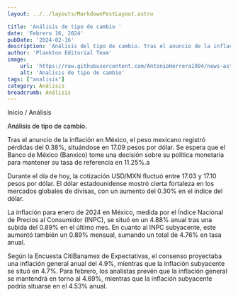 ```yaml
---
layout: ../../layouts/MarkdownPostLayout.astro

title: 'Análisis de tipo de cambio '
date: 'Febrero 16, 2024'
pubDate: '2024-02-16'
description: 'Análisis del tipo de cambio. Tras el anuncio de la inflación en México, el peso mexicano registró pérdidas del 0.38%, situándose en 17.09 pesos por dólar.'
author: 'Plankton Editorial Team'
image:
    url: 'https://raw.githubusercontent.com/AntonioHerrera1994/news-astro/master/src/assets/analisis/analisis1.png'
    alt: 'Analisis de tipo de cambio'
tags: ["analisis"]
category: Análisis
breadcrumb: Análisis
---
```


<span><a href="/" style="text-decoration:none;color:#0F1416">Inicio</a> / <a href="/analisis-financiero" style="text-decoration:none;color:#0F1416">Análisis</a></span>

<p style="font-weight: 500;">Análisis de tipo de cambio.</p>


Tras el anuncio de la inflación en México, el peso mexicano registró pérdidas del 0.38%, situándose en 17.09 pesos por dólar. Se espera que el Banco de México (Banxico) tome una decisión sobre su política monetaria para mantener su tasa de referencia en 11.25%.a

Durante el día de hoy, la cotización USD/MXN fluctuó entre 17.03 y 17.10 pesos por dólar. El dólar estadounidense mostró cierta fortaleza en los mercados globales de divisas, con un aumento del 0.30% en el índice del dólar.

La inflación para enero de 2024 en México, medida por el Índice Nacional de Precios al Consumidor (INPC), se situó en un 4.88% anual tras una subida del 0.89% en el último mes. En cuanto al INPC subyacente, este aumentó también un 0.89% mensual, sumando un total de 4.76% en tasa anual.

Según la Encuesta CitiBanamex de Expectativas, el consenso proyectaba una inflación general anual del 4.9%, mientras que la inflación subyacente se situó en 4.7%. Para febrero, los analistas prevén que la inflación general se mantendrá en torno al 4.69%, mientras que la inflación subyacente podría situarse en el 4.53% anual.